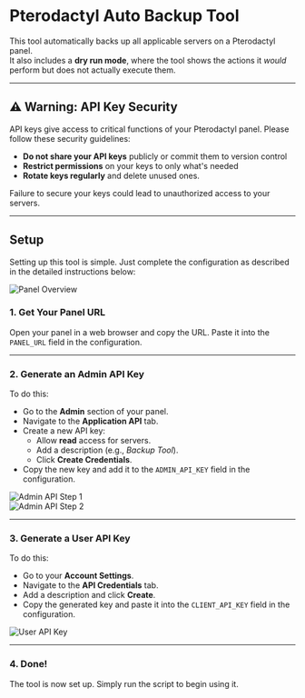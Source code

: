 # Pterodactyl Auto Backup Tool

This tool automatically backs up all applicable servers on a Pterodactyl panel.  
It also includes a **dry run mode**, where the tool shows the actions it *would* perform but does not actually execute them.

---

## ⚠️ Warning: API Key Security

API keys give access to critical functions of your Pterodactyl panel. Please follow these security guidelines:

- **Do not share your API keys** publicly or commit them to version control
- **Restrict permissions** on your keys to only what's needed
- **Rotate keys regularly** and delete unused ones.

Failure to secure your keys could lead to unauthorized access to your servers.

---

## Setup

Setting up this tool is simple. Just complete the configuration as described in the detailed instructions below:

![Panel Overview](https://github.com/user-attachments/assets/bf6e8221-d32b-4e41-98e2-9596a4cbb353)

### 1. Get Your Panel URL

Open your panel in a web browser and copy the URL. Paste it into the `PANEL_URL` field in the configuration.

---

### 2. Generate an Admin API Key

To do this:

- Go to the **Admin** section of your panel.
- Navigate to the **Application API** tab.
- Create a new API key:
  - Allow **read** access for servers.
  - Add a description (e.g., *Backup Tool*).
  - Click **Create Credentials**.
- Copy the new key and add it to the `ADMIN_API_KEY` field in the configuration.

![Admin API Step 1](https://github.com/user-attachments/assets/322fec42-ab86-4e95-8145-d4349396f4f6)  
![Admin API Step 2](https://github.com/user-attachments/assets/17ada8c6-fe7c-44df-8814-4fc198a62054)

---

### 3. Generate a User API Key

To do this:

- Go to your **Account Settings**.
- Navigate to the **API Credentials** tab.
- Add a description and click **Create**.
- Copy the generated key and paste it into the `CLIENT_API_KEY` field in the configuration.

![User API Key](https://github.com/user-attachments/assets/1bcbf7f2-9224-4ec8-afeb-1804a09ab254)

---

### 4. Done!

The tool is now set up. Simply run the script to begin using it.
